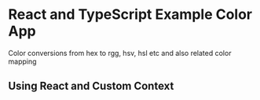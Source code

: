 # React and TypeScript Example Color App

Color conversions from hex to rgg, hsv, hsl etc and also related color mapping

## Using React and Custom Context
